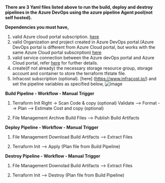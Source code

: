 **There are 3 Yaml files listed above to run the build, deploy and destroy pipelines in the Azure DevOps using the azure pipeline Agent pool(not self hosted).** 

**Dependencies you must have,**
1. valid Azure cloud portal subscription. [here](https://portal.azure.com/#home)
2. valid Organization and project created in Azure DevOps portal.(Azure DevOps portal is different from Azure Cloud portal, but works with the same Azure Cloud portal subscirption) [here](https://aex.dev.azure.com/me?mkt=en-US)
3. valid service connection between the Azure devOps portal and Azure Cloud portal, refer [here](https://learn.microsoft.com/en-us/azure/devops/pipelines/library/service-endpoints?view=azure-devops) for further details.
4. create(if not already) the necessary storage resource group, storage account and container to store the terraform tfstate file.
5. Infracost subscription (optional). [here] (https://www.infracost.io/) and set the pipeline variables as specified below,
![image](https://github.com/user-attachments/assets/928becf8-e628-4974-9525-3a3aeec338f8)

**Build Pipeline - Workflow - Manual Trigger**

1. Terraform
Init Right &rarr; Scan Code & copy (optional)  Validate --> Format --> Plan --> Estimate Cost and copy (optional)

2. File Management
Archive Build Files --> Publish Build Artifacts

**Deploy Pipeline - Workflow - Manual Trigger**

1. File Management
Download Build Artifacts --> Extract Files

2. Terraform
Init --> Apply (Plan file from Build Pipeline)

**Destroy Pipeline - Workflow - Manual Trigger**

1. File Management
Downolad Build Artifacts --> Extract Files

2. Terraform
Init --> Destroy (Plan file from Build Pipeline)

